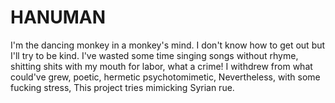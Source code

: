 # HANUMAN
I'm the dancing monkey in a monkey's mind. I don't know how to get out but I'll try to be kind.
I've wasted some time singing songs without rhyme, shitting shits with my mouth for labor, what a crime!
I withdrew from what could've grew, 
poetic, hermetic psychotomimetic,
Nevertheless, with some fucking stress,
This project tries mimicking Syrian rue.
